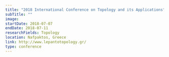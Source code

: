 ```yaml
---
title: "2018 International Conference on Topology and its Applications"
subTitle: ""
image:
startDate: 2018-07-07
endDate: 2018-07-11
researchFields: Topology
location: Nafpaktos, Greece
link: http://www.lepantotopology.gr/
type: conference
---
```

